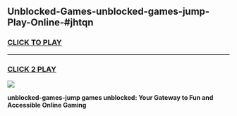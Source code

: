 
## Unblocked-Games-unblocked-games-jump-Play-Online-#jhtqn
<h3>
<a href="https://premium.freeplayer.one?title=unblocked-games-jump&ref=27F">CLICK TO PLAY</a></h3>
<hr>

<h3>
<a href="https://premium.freeplayer.one?title=unblocked-games-jump&ref=27F">CLICK 2 PLAY</a>
  
</h3>

<a href="https://premium.freeplayer.one?title=unblocked-games-jump&ref=27F"><img src="https://clearcache.store/games.png"></a>


**unblocked-games-jump games unblocked: Your Gateway to Fun and Accessible Online Gaming**
